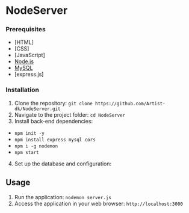 # NodeServer

### Prerequisites
- [HTML]
- [CSS]
- [JavaScript]
- [Node.js](https://nodejs.org/)
- [MySQL](https://www.mysql.com/)
- [express.js]

### Installation

1. Clone the repository: `git clone https://github.com/Artist-dk/NodeServer.git`
2. Navigate to the project folder: `cd NodeServer`
3. Install back-end dependencies:
- `npm init -y`
- `npm install express mysql cors`
- `npm i -g nodemon`
- `npm start`

4. Set up the database and configuration: 

## Usage

1. Run the application: `nodemon server.js`
2. Access the application in your web browser: `http://localhost:3000`
